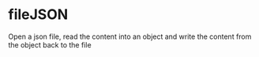 # fileJSON
Open a json file, read the content into an object and write the content from the object back to the file
